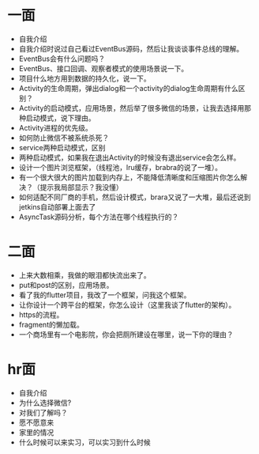 # 一面
* 自我介绍
* 自我介绍时说过自己看过EventBus源码，然后让我谈谈事件总线的理解。
* EventBus会有什么问题吗？
* EventBus、接口回调、观察者模式的使用场景说一下。
* 项目什么地方用到数据的持久化，说一下。
* Activity的生命周期，弹出dialog和一个activity的dialog生命周期有什么区别？
* Activity的启动模式，应用场景，然后举了很多微信的场景，让我去选择用那种启动模式，说下理由。
* Activity进程的优先级。
* 如何防止微信不被系统杀死？
* service两种启动模式，区别
* 两种启动模式，如果我在退出Activity的时候没有退出service会怎么样。
* 设计一个图片浏览框架，（线程池，lru缓存，brabra的说了一堆）。
* 有一个很大很大的图片加载到内存上，不能降低清晰度和压缩图片你怎么解决？（提示我局部显示？我没懂）
* 如何适配不同厂商的手机，然后设计模式，brara又说了一大堆，最后还说到jetkins自动部署上面去了
* AsyncTask源码分析，每个方法在哪个线程执行的？
# 二面
* 上来大数相乘，我做的眼泪都快流出来了。
* put和post的区别，应用场景。
* 看了我的flutter项目，我改了一个框架，问我这个框架。
* 让你设计一个跨平台的框架，你怎么设计（这里我谈了flutter的架构）。
* https的流程。
* fragment的懒加载。
* 一个商场里有一个电影院，你会把厕所建设在哪里，说一下你的理由？
# hr面
* 自我介绍
* 为什么选择微信?
* 对我们了解吗？
* 愿不愿意来
* 家里的情况
* 什么时候可以来实习，可以实习到什么时候